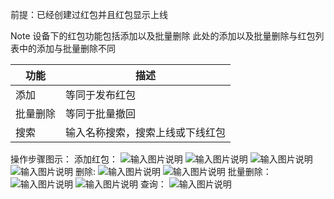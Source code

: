 前提：已经创建过红包并且红包显示上线

Note
设备下的红包功能包括添加以及批量删除
此处的添加以及批量删除与红包列表中的添加与批量删除不同

| 功能  |  描述 |
|---|---|
| 添加  | 等同于发布红包  |
| 批量删除  |等同于批量撤回 |
| 搜索  | 输入名称搜索，搜索上线或下线红包  |


操作步骤图示：
添加红包：
![输入图片说明](https://images.gitee.com/uploads/images/2021/0518/133018_4b2754f5_8867015.png "屏幕截图.png")
![输入图片说明](https://images.gitee.com/uploads/images/2021/0518/133116_15aab819_8867015.png "屏幕截图.png")
![输入图片说明](https://images.gitee.com/uploads/images/2021/0518/133222_1bcaeec0_8867015.png "屏幕截图.png")
![输入图片说明](https://images.gitee.com/uploads/images/2021/0518/133254_74cead69_8867015.png "屏幕截图.png")
删除:
![输入图片说明](https://images.gitee.com/uploads/images/2021/0518/133413_2f4128ad_8867015.png "屏幕截图.png")
![输入图片说明](https://images.gitee.com/uploads/images/2021/0518/133509_6263c414_8867015.png "屏幕截图.png")
批量删除：
![输入图片说明](https://images.gitee.com/uploads/images/2021/0518/133719_506e066b_8867015.png "屏幕截图.png")
![输入图片说明](https://images.gitee.com/uploads/images/2021/0518/133806_c81c92f5_8867015.png "屏幕截图.png")
查询：
![输入图片说明](https://images.gitee.com/uploads/images/2021/0518/133958_40b3e5e9_8867015.png "屏幕截图.png")